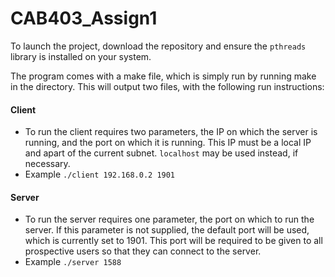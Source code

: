 # CAB403_Assign1

To launch the project, download the repository and ensure the `pthreads` library is installed on your system.

The program comes with a make file, which is simply run by running make in the directory. This will output two files, with the following run instructions:

#### Client
- To run the client requires two parameters, the IP on which the server is
running, and the port on which it is running. This IP must be a local IP and
apart of the current subnet. `localhost` may be used instead, if necessary.
- Example `./client 192.168.0.2 1901`

#### Server
- To run the server requires one parameter, the port on which to run the
server. If this parameter is not supplied, the default port will be used, which is currently set to 1901. This port will be required to be given to all prospective users so that they can connect to the server.
- Example `./server 1588`
